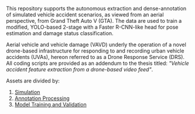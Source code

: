 This repository supports the autonomous extraction and dense-annotation of simulated vehicle accident scenarios, as viewed from an aerial perspective, from Grand Theft Auto V (GTA). The data are used to train a modified, YOLO-based 2-stage with a Faster R-CNN-like head for pose estimation and damage status classification.  

Aerial vehicle and vehicle damage (VAVD) underly the operation of a novel drone-based infrastructure for responding to and recording urban vehicle accidents (UVAs), hereon referred to as a Drone Response Service (DRS). All coding scripts are provided as an addendum to the thesis titled: *"Vehicle accident feature extraction from a drone-based video feed"*. 

Assets are divided by:
1. [Simulation](gta/)
2. [Annotation Processing](annotation/)
3. [Model Training and Validation](model/)
